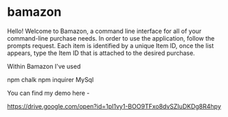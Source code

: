 # bamazon

Hello! Welcome to Bamazon, a command line interface for all of your command-line purchase needs. 
In order to use the application, follow the prompts request. Each item is identified by a unique Item ID,
once the list appears, type the Item ID that is attached to the desired purchase. 

Within Bamazon I've used 

npm chalk
npm inquirer
MySql  

You can find my demo here - 

https://drive.google.com/open?id=1pI1vy1-BOO9TFxo8dvSZIuDKDg8R4hpy



